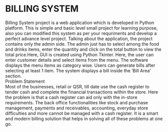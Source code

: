 # BILLING SYSTEM <br>
Billing System project is a web application which is developed in Python platform. This is simple and basic level small project for learning purpose, also you can modified this system as per your requriments and develop a perfect advance level project. Talking about the application, the project contains only the admin side. The admin just has to select among the food and drinks items, enter the quantity and click on the total button to view the total price.Here, GUI is created using Python Tkinter. Here, the user can enter customer details and select items from the menu. The software displays the menu items as category wise. Users can generate bills after selecting at least 1 item. The system displays a bill inside the ‘Bill Area’ section. <br>
Problem Statement <br>
Most of the businesses, retail or QSR, till date use the cash register to tender cash and complete the financial transactions within the store. Here the problem is that a cash register can aid only with the in-store requirements. The back office functionalities like stock and purchase management, payments and receivables, accounting, everyday store difficulties and more cannot be managed with a cash register. It is a smart and modern billing solution that helps in solving all of these problems at one go.
